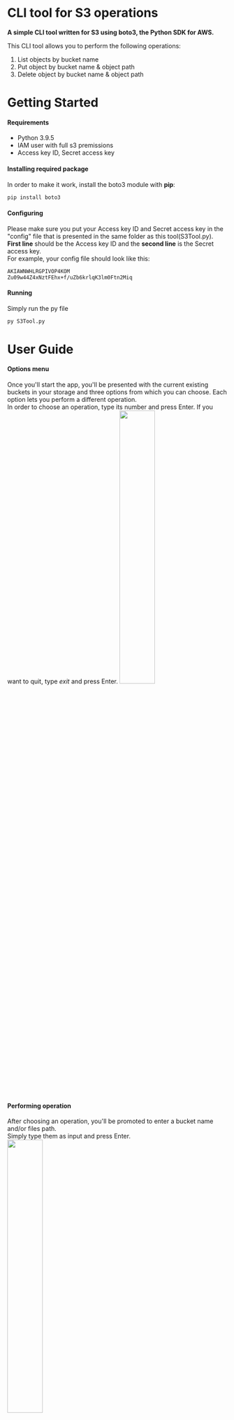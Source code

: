 # CLI tool for S3 operations
**A simple CLI tool written for S3 using boto3, the Python SDK for AWS.**

This CLI tool allows you to perform the following operations:
1. List objects by bucket name
2. Put object by bucket name & object path
3. Delete object by bucket name & object path

# Getting Started
#### Requirements
* Python 3.9.5
* IAM user with full s3 premissions
* Access key ID, Secret access key

#### Installing required package
In order to make it work, install the boto3 module with **pip**:<br>
```python
pip install boto3
```

#### Configuring
Please make sure you put your Access key ID and Secret access key in the "config" file that is presented in the same folder as this tool(S3Tool.py).<br>
**First line** should be the Access key ID and the **second line** is the Secret access key.<br>
For example, your config file should look like this:<br>
```
AKIAWNWHLRGPIVOP4KOM
Zu09w44Z4xNztFEhx+f/uZb6krlqK3lm0Ftn2Miq
```

#### Running
Simply run the py file 
```python
py S3Tool.py
```

# User Guide
#### Options menu
Once you'll start the app, you'll be presented with the current existing buckets in your storage and three options from which you can choose. Each option lets you perform a different operation.<br>
In order to choose an operation, type its number and press Enter. If you want to quit, type *exit* and press Enter.
<img src="https://user-images.githubusercontent.com/50183122/154837879-40e5827b-02dc-48cb-a05f-d91c35903aa9.png" width="40%" height="40%">

#### Performing operation
After choosing an operation, you'll be promoted to enter a bucket name and/or files path.<br> Simply type them as input and press Enter.<br>
<img src="https://user-images.githubusercontent.com/50183122/154838111-6a29a763-19af-4fd6-b3e8-cf9898891d2d.png" width="40%" height="40%"><br>
After the operation is complete, the operations menu will reappear.

### Help menu --help
In order to view the help menu within the app, run:
Simply run the py file 
```python
py S3Tool.py --help
```
<img src="https://user-images.githubusercontent.com/50183122/154839371-396f34f5-dfd0-4916-95d1-d8c45e9b974e.png" width="40%" height="40%"><br>


# Code explanation
This app was made using AWS SDK for Python (Boto3) which allows to create, configure, and manage AWS services, such as Amazon Simple Storage Service (Amazon S3). The SDK provides an object-oriented API as well as low-level access to AWS services.
<br>Specifically for this app I used the low-level client.
```python
# initialize the client with aws service name, region, key and secret
s3_client = boto3.client('s3', region_name='us-east-1',
                         aws_access_key_id=AWS_KEY_ID,
                         aws_secret_access_key=AWS_SECRET)
```
On app startup, the code retrieves current existing buckets, and print them to the user:
```python
response = s3_client.list_buckets()
print('Existing buckets:')
for bucket in response['Buckets']:
    print("     "+bucket["Name"])
```
Within the main function of this code, a menu is printed to the user, which lets the user to choose an operation.<br>
According to the chosen operation, a specific function will be called which performs user’s request.<br>
The three functions are:
1. list_objects()
2. put_object()
3. delete_object()

### list_objects
Gets bucket name from the user and retrieves its objects using the boto3 utilities.
```python
def list_objects():
    # Let the user to choose a bucket by name
    bucketName = input("Please enter a bucket name:")
    try:
        # Retrieve the objects from a bucket
        objects = s3_client.list_objects_v2(Bucket=bucketName)

        # Output the objects
        for obj in objects['Contents']:
            print(obj['Key'])

    except Exception as e:
        logging.error(e)
```
### put_object
Gets bucket name and file path from the user as input, check if the file path is correct. If the file path is correct, it passes the backets name and file path to the upload_file() function.
```python
def put_object():
    bucket_name = input("Please enter buckets name: ")
    file_path = input("Please enter files full path: ")

    # check if the selected file path is correct
    if (os.path.isfile(file_path)):
        upload_file(file_path, bucket_name)
    else:
        print("File path incorrect. Please try again.")
```

The upload_file() function uses the boto3 utilities to actually upload the file.
```python
# A function that uploads selected file to the selected bucket
def upload_file(file_name, bucket, object_name=None):
    """Upload a file to an S3 bucket

    :param file_name: File to upload
    :param bucket: Bucket to upload to
    :param object_name: S3 object name. If not specified then file_name is used
    :return: True if file was uploaded, else False
    """

    # If S3 object_name was not specified, use file_name
    if object_name is None:
        object_name = os.path.basename(file_name)

    try:
        response = s3_client.upload_file(file_name, bucket, object_name)
        print("Object was uploaded successfully!")
    except Exception as e:
        logging.error(e)
```
### delete_object
Gets bucket name and file path from the user as input, using boto3 utilities to delete the specified object.
```python
def delete_object():
    bucket_name = input("Please enter buckets name: ")
    file_path = input("Please enter files path: ")
    try:
        response = s3_client.delete_object(Bucket=bucket_name, Key=file_path)
        print("Object was deleted successfully!")
    except Exception as e:
        logging.error(e)
```
*Note: each function contains a try/except block in order to catch such errors as wrong bucket name, permission denied, etc..*

# Resource that was used in making of this task:
https://boto3.amazonaws.com/v1/documentation/api/latest/reference/services/s3.html
